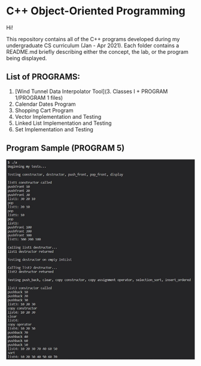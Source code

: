 # C++ Object-Oriented Programming

Hi!

This repository contains all of the C++ programs developed during my undergraduate CS curriculum (Jan - Apr 2021). Each folder contains a README.md briefly describing either the concept, the lab, or the program being displayed.

## List of PROGRAMS:
1. [Wind Tunnel Data Interpolator Tool](3. Classes I + PROGRAM 1/PROGRAM 1 files)
2. Calendar Dates Program
3. Shopping Cart Program
4. Vector Implementation and Testing
5. Linked List Implementation and Testing
6. Set Implementation and Testing

## Program Sample (PROGRAM 5)

![alt text](https://github.com/jSwAggy01/CPP-OOP/blob/main/7.%20Linked%20Lists%20+%20PROGRAM%205/PROGRAM-5-output.jpg?raw=true)
